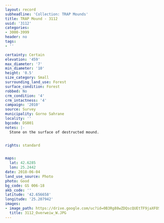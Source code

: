 ```yaml
---
layout: record
subheadline: 'Collection: TRAP Mounds'
title: TRAP Mound - 3112
uuid: '3112'
categories:
- 3000-3999
header: no
tags:
- ''

certainty: Certain
elevation: '459'
max_diameter: '7'
min_diameter: '10'
height: '0.5'
size_category: Small
surrounding_land_use: Forest
surface_condition: Forest
robbed: No
crm_condition: '4'
crm_intactness: '4'
campaign: '2010'
source: Survey
municipality: Gorno Sahrane
locality: ''
bgcode: DS001
notes: |-
  Stone on the surface of destructed mound.


rights: standard


maps:
  lat: 42.6285
  lon: 25.2442
date: 2018-06-04
land_use_source: Photo
photo: Good
bg_code: GS 006-18
akb_code: ''
latitude: '42.656658'
longitude: '25.207942'
images:
- image_path: https://drive.google.com/uc?id=0B3Rg88wZDQscQUEtTF9jaXFOSjg
  title: 3112_Overweiw_W.JPG
---
```

